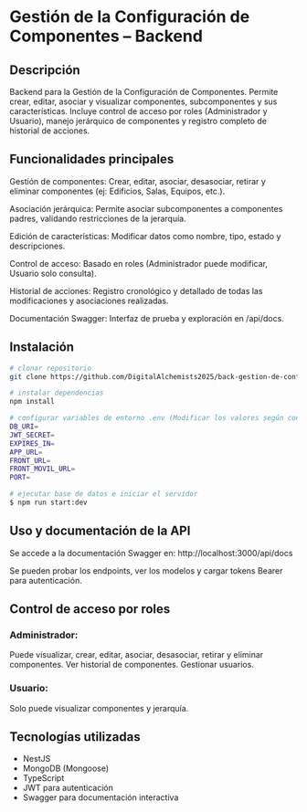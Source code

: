 # Gestión de la Configuración de Componentes – Backend

## Descripción
Backend para la Gestión de la Configuración de Componentes.
Permite crear, editar, asociar y visualizar componentes, subcomponentes y sus características.
Incluye control de acceso por roles (Administrador y Usuario), manejo jerárquico de componentes y registro completo de historial de acciones.

## Funcionalidades principales

Gestión de componentes: Crear, editar, asociar, desasociar, retirar y eliminar componentes (ej: Edificios, Salas, Equipos, etc.).

Asociación jerárquica: Permite asociar subcomponentes a componentes padres, validando restricciones de la jerarquía.

Edición de características: Modificar datos como nombre, tipo, estado y descripciones.

Control de acceso: Basado en roles (Administrador puede modificar, Usuario solo consulta).

Historial de acciones: Registro cronológico y detallado de todas las modificaciones y asociaciones realizadas.

Documentación Swagger: Interfaz de prueba y exploración en /api/docs.

## Instalación

```bash
# clonar repositorio
git clone https://github.com/DigitalAlchemists2025/back-gestion-de-configuracion

# instalar dependencias
npm install

# configurar variables de entorno .env (Modificar los valores según configuración local o del servidor.)
DB_URI=
JWT_SECRET=
EXPIRES_IN=
APP_URL=
FRONT_URL=
FRONT_MOVIL_URL=
PORT=

# ejecutar base de datos e iniciar el servidor
$ npm run start:dev
```

## Uso y documentación de la API
Se accede a la documentación Swagger en:
http://localhost:3000/api/docs

Se pueden probar los endpoints, ver los modelos y cargar tokens Bearer para autenticación.

## Control de acceso por roles
### Administrador:
Puede visualizar, crear, editar, asociar, desasociar, retirar y eliminar componentes.
Ver historial de componentes.
Gestionar usuarios.

### Usuario:
Solo puede visualizar componentes y jerarquía.

## Tecnologías utilizadas
- NestJS
- MongoDB (Mongoose)
- TypeScript
- JWT para autenticación
- Swagger para documentación interactiva
